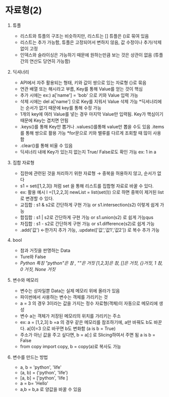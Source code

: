  # 자료형(2)
 
1. 튜플
   - 리스트와 튜플의 구조는 비슷하지만, 리스트는 [] 튜플은 ()로 묶여 있음
   - 리스트는 추가 가능함, 튜플은 고정되어서 변하지 않음, 값 수정이나 추가/삭제없이 고정
   - 인덱스와 슬라이싱은 가능하기 때문에 원하는만큼 보는 것은 상관이 없음 (튜플 간의 연산도 당연히 가능함)
  
1. 딕셔너리
   - API에서 자주 활용되는 형태, 키와 값이 쌍으로 있는 자료형 {}로 묶음
   - 연관 배열 또는 해시라고 부름, Key를 통해 Value를 얻는 것이 핵심
   - 추가 시에는 ex:) a['name'] = 'bob' 으로 키와 Value 입력 가능
   - 삭제 시에는 del a['name'] 으로 Key를 지워서 Value 삭제 가능 *딕셔너리에는 순서가 없기 때문에 key를 통해 수정 가능
   - 1개의 key에 여러 Value를 넣는 경우 마지막 Value만 입력됨. Key가 핵심이기 때문에 Key는 겹치면 안됨
   - .keys()를 통해 Key만 뽑거나 .values()를통해 value만 뽑을 수도 있음 .items를 통해 쌍으로 활용 가능 *for문으로 키와 밸류를 다르게 조회할 때 많이 사용함
   - .clear()를 통해 비울 수 있음
   - 딕셔너리 내에 Key가 있는지 없는지 True/ False로도 확인 가능 ex: 1 in a 
   
1. 집합 자료형
   - 집한에 관련된 것을 처리하기 위한 자료형 → 중복을 허용하지 않고, 순서가 없다
   - s1 = set([1,2,3]) 처럼 set 을 통해 리스트를 집합형 자료로 바꿀 수 있다. 
   - ex: 활용 예시 l =[1,2,2,3]  newList = list(set(l)) 으로 하면 중복이 제거된 list로 변경할 수 있다. 
   - 교집합 : s1 & s2로 간단하게 구현 가능 or s1.intersection(s2) 이렇게 쉽게 가능
   - 합집합 : s1 | s2로 간단하게 구현 가능 or s1.union(s2) 로 쉽게 가능qus
   - 차집합 : s1 - s2로 간단하게 구현 가능 or s1.difference(s2)로 쉽게 가능
   - .add('값') <-한가지 추가 가능, .update(['값','값1','값2']) 로 복수 추가 가능
   
1. bool 
   - 참과 거짓을 판명하는 Data 
   - Ture와 False 
   - *Python 특징 "python"은 참 , ""은 거짓 [1,2,3]은 참, []은 거짓, {}거짓, 1 참, 0 거짓, None 거짓*
  
1. 변수와 메모리 
   - 변수는 상자일뿐 Data는 실제 메모리 위에 올라가 있음
   - 파이썬에서 사용하는 변수는 객체를 가리키는 것
   - a = 3 의 경우 3이라는 값을 가지는 정수 자료형(객체)이 자동으로 메모리에 생성
   - 변수 a는 객체가 저장된 메모리의 위치를 가리키는 주소
   - ex: a = [1,2,3] b =a 의 경우 같은 메모리를 참조하기에, a만 바꿔도 b도 바꾼다. a[0]=3 으로 바꾸면 b도 변화함 (a is b = True)
   - 주소가 아닌 값을 주고 싶다면, b = a[:] 로 Slicing하여서 주면 됨 a is b = False
   - from copy import copy, b = copy(a)로 복사도 가능
  
1. 변수를 만드는 방법
   - a, b = 'python', 'life'
   - (a, b) = ('python', 'life')
   - [a, b] = ['python', 'life ]
   - a = b= 'Hello'
   - a,b = b,a 로 양값을 바꿀 수 있음
